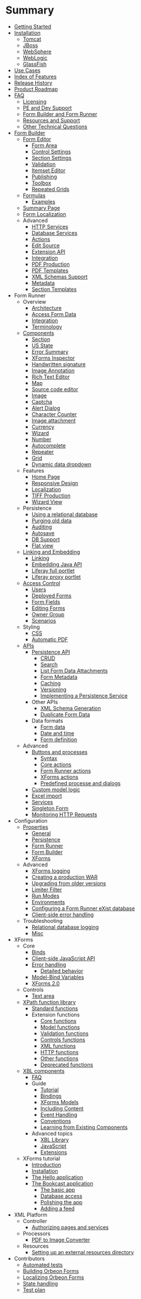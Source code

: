 # Summary

* [Getting Started](README.md)
* [Installation](installation/README.md)
    * [Tomcat](installation/tomcat.md)
    * [JBoss](installation/jboss.md)
    * [WebSphere](installation/websphere.md)
    * [WebLogic](installation/weblogic.md)
    * [GlassFish](installation/glassfish.md)
* [Use Cases](use-cases.md)
* [Index of Features](features.md)
* [Release History](release-history.md)
* [Product Roadmap](roadmap.md)
* [FAQ](faq/README.md)
    * [Licensing](faq/licensing.md)
    * [PE and Dev Support](faq/pe-dev-support.md)
    * [Form Builder and Form Runner](faq/form-builder-runner.md)
    * [Resources and Support](faq/resources-support.md)
    * [Other Technical Questions](faq/other-technical.md)
* [Form Builder](form-builder/README.md)
    * [Form Editor](form-builder/form-editor.md)
        * [Form Area](form-builder/form-area.md)
        * [Control Settings](form-builder/control-settings.md)
        * [Section Settings](form-builder/section-settings.md)
        * [Validation](form-builder/validation.md)
        * [Itemset Editor](form-builder/itemset-editor.md)
        * [Publishing](form-builder/publishing.md)
        * [Toolbox](form-builder/toolbox.md)
        * [Repeated Grids](form-builder/repeated-grids.md)
    * [Formulas](form-builder/formulas.md)
        * [Examples](form-builder/formulas-examples.md)
    * [Summary Page](form-builder/summary-page.md)
    * [Form Localization](form-builder/localization.md)
    * Advanced
        * [HTTP Services](form-builder/http-services.md)
        * [Database Services](form-builder/database-services.md)
        * [Actions](form-builder/actions.md)
        * [Edit Source](form-builder/edit-source.md)
        * [Extension API](form-builder/extension-api.md)
        * [Integration](form-builder/integration.md)
        * [PDF Production](form-builder/pdf-production.md)
        * [PDF Templates](form-builder/pdf-templates.md)
        * [XML Schemas Support](form-builder/xml-schema-support.md)
        * [Metadata](form-builder/metadata.md)
        * [Section Templates](form-builder/section-templates.md)
* Form Runner
    * Overview
        * [Architecture](form-runner/overview/architecture.md)
        * [Access Form Data](form-runner/overview/accessing-data.md)
        * [Integration](form-runner/overview/integration.md)
        * [Terminology](form-runner/overview/terminology.md)
    * [Components](form-runner/component/README.md)
        * [Section](form-runner/component/section.md)
        * [US State](form-runner/component/us-state.md)
        * [Error Summary](form-runner/component/error-summary.md)
        * [XForms Inspector](form-runner/component/xforms-inspector.md)
        * [Handwritten signature](form-runner/component/handwritten-signature.md)
        * [Image Annotation](form-runner/component/image-annotation.md)
        * [Rich Text Editor](form-runner/component/rich-text-editor.md)
        * [Map](form-runner/component/map.md)
        * [Source code editor](form-runner/component/source-code-editor.md)
        * [Image](form-runner/component/image.md)
        * [Captcha](form-runner/component/captcha.md)
        * [Alert Dialog](form-runner/component/alert-dialog.md)
        * [Character Counter](form-runner/component/character-counter.md)
        * [Image attachment](form-runner/component/image-attachment.md)
        * [Currency](form-runner/component/currency.md)
        * [Wizard](form-runner/component/wizard.md)
        * [Number](form-runner/component/number.md)
        * [Autocomplete](form-runner/component/autocomplete.md)
        * [Repeater](form-runner/component/repeater.md)
        * [Grid](form-runner/component/grid.md)
        * [Dynamic data dropdown](form-runner/component/dynamic-data-dropdown.md)
    * Features
        * [Home Page](form-runner/feature/home-page.md)
        * [Responsive Design](form-runner/feature/responsive-design.md)
        * [Localization](form-runner/feature/localization.md)
        * [TIFF Production](form-runner/feature/tiff-production.md)
        * [Wizard View](form-runner/feature/wizard-view.md)
    * Persistence
        * [Using a relational database](form-runner/persistence/relational-db.md)
        * [Purging old data](form-runner/persistence/purging-old-data.md)
        * [Auditing](form-runner/persistence/auditing.md)
        * [Autosave](form-runner/persistence/autosave.md)
        * [DB Support](form-runner/persistence/db-support.md)
        * [Flat view](form-runner/persistence/flat-view.md)
    * [Linking and Embedding](form-runner/link-embed/README.md)
        * [Linking](form-runner/link-embed/linking.md)
        * [Embedding Java API](form-runner/link-embed/java-api.md)
        * [Liferay full portlet](form-runner/link-embed/liferay-full-portlet.md)
        * [Liferay proxy portlet](form-runner/link-embed/liferay-proxy-portlet.md)
    * [Access Control](form-runner/access-control/README.md)
        * [Users](form-runner/access-control/users.md)
        * [Deployed Forms](form-runner/access-control/deployed-forms.md)
        * [Form Fields](form-runner/access-control/form-fields.md)
        * [Editing Forms](form-runner/access-control/editing-forms.md)
        * [Owner Group](form-runner/access-control/owner-group.md)
        * [Scenarios](form-runner/access-control/scenarios.md)
    * Styling
        * [CSS](form-runner/styling/css.md)
        * [Automatic PDF](form-runner/styling/automatic-pdf.md)
    * [APIs](form-runner/apis/README.md)
        * [Persistence API](form-runner/api/persistence/README.md)
            * [CRUD](form-runner/api/persistence/crud.md)
            * [Search](form-runner/api/persistence/search.md)
            * [List Form Data Attachments](form-runner/api/persistence/list-form-data-attachments.md)
            * [Form Metadata](form-runner/api/persistence/forms-metadata.md)
            * [Caching](form-runner/api/persistence/caching.md)
            * [Versioning](form-runner/api/persistence/versioning.md)
            * [Implementing a Persistence Service](form-runner/api/persistence/implementing-a-persistence-service.md)
        * Other APIs
            * [XML Schema Generation](form-runner/api/other/xml-schema-generation.md)
            * [Duplicate Form Data](form-runner/api/other/duplicate-form-data.md)
        * Data formats
            * [Form data](form-runner/data-format/form-data.md)
            * [Date and time](form-runner/data-format/date-and-time.md)
            * [Form definition](form-runner/data-format/form-definition.md)
    * Advanced
        * [Buttons and processes](form-runner/advanced/buttons-and-processes/README.md)
            * [Syntax](form-runner/advanced/buttons-and-processes/syntax.md)
            * [Core actions](form-runner/advanced/buttons-and-processes/actions-core.md)
            * [Form Runner actions](form-runner/advanced/buttons-and-processes/actions-form-runner.md)
            * [XForms actions](form-runner/advanced/buttons-and-processes/actions-xforms.md)
            * [Predefined processe and dialogs](form-runner/advanced/buttons-and-processes/predefined.md)
        * [Custom model logic](form-runner/advanced/custom-model-logic.md)
        * [Excel import](form-runner/advanced/excel.md)
        * [Services](form-runner/advanced/services.md)
        * [Singleton Form](form-runner/advanced/singleton-form.md)
        * [Monitoring HTTP Requests](form-runner/advanced/monitoring-http-requests.md)
* Configuration
   * [Properties](configuration/properties/README.md)
       * [General](configuration/properties/general.md)
       * [Persistence](configuration/properties/persistence.md)
       * [Form Runner](configuration/properties/form-runner.md)
       * [Form Builder](configuration/properties/form-builder.md)
       * [XForms](configuration/properties/xforms.md)
   * Advanced
       * [XForms logging](configuration/advanced/xforms-logging.md)
       * [Creating a production WAR](configuration/advanced/production-war.md)
       * [Upgrading from older versions](configuration/advanced/upgrading.md)
       * [Limiter Filter](configuration/advanced/limiter-filter.md)
       * [Run Modes](configuration/advanced/run-modes.md)
       * [Environments](configuration/advanced/environments.md)
       * [Configuring a Form Runner eXist database](configuration/advanced/exist-db.md)
       * [Client-side error handling](configuration/advanced/client-error-handling.md)
   * Troubleshooting
       * [Relational database logging](configuration/troubleshooting/database-logging.md)
       * [Misc](configuration/troubleshooting/misc.md)
* XForms
    * Core
        * [Binds](xforms/binds.md)
        * [Client-side JavaScript API](xforms/client-side-javascript-api.md)
        * [Error handling](xforms/error-handling.md)
            * [Detailed behavior](xforms/error-handling-detailed-behavior.md)
        * [Model-Bind Variables](xforms/model-bind-variables.md)
        * [XForms 2.0](xforms/xforms-2-0.md)
    * Controls
        * [Text area](xforms/controls/textarea.md)
    * [XPath function library](xforms/xpath/README.md)
        * [Standard functions](xforms/xpath/standard-functions.md)
        * Extension functions
            * [Core functions](xforms/xpath/extension-core.md)
            * [Model functions](xforms/xpath/extension-model.md)
            * [Validation functions](xforms/xpath/extension-validation.md)
            * [Controls functions](xforms/xpath/extension-controls.md)
            * [XML functions](xforms/xpath/extension-xml.md)
            * [HTTP functions](xforms/xpath/extension-http.md)
            * [Other functions](xforms/xpath/extension-other.md)
            * [Deprecated functions](xforms/xpath/deprecated-functions.md)
    * [XBL components](xforms/xbl/README.md)
        * [FAQ](xforms/xbl/faq.md)
        * Guide
            * [Tutorial](xforms/xbl/tutorial.md)
            * [Bindings](xforms/xbl/bindings.md)
            * [XForms Models](xforms/xbl/xforms-models.md)
            * [Including Content](xforms/xbl/including-content.md)
            * [Event Handling](xforms/xbl/event-handling.md)
            * [Conventions](xforms/xbl/conventions.md)
            * [Learning from Existing Components](xforms/xbl/learning-from-existing-components.md)
        * Advanced topics
            * [XBL Library](xforms/xbl/library.md)
            * [JavaScript](xforms/xbl/javascript.md)
            * [Extensions](xforms/xbl/extensions.md)
    * XForms tutorial
        * [Introduction](xforms/tutorial/introduction.md)
        * [Installation](xforms/tutorial/installation.md)
        * [The Hello application](xforms/tutorial/hello.md)
        * [The Bookcast application](xforms/tutorial/bookcast/README.md)
            * [The basic app](xforms/tutorial/bookcast/basics.md)
            * [Database access](xforms/tutorial/bookcast/database.md)
            * [Polishing the app](xforms/tutorial/bookcast/polishing.md)
            * [Adding a feed](xforms/tutorial/bookcast/feed.md)
* XML Platform
    * Controller
        * [Authorizing pages and services](xml-platform/controller/authorization-of-pages-and-services.md)
    * Processors
        * [PDF to Image Converter](xml-platform/processors/pdf-to-image-converter.md)
    * Resources
        * [Setting up an external resources directory](xml-platform/resources/external-resources.md)
* Contributors
    * [Automated tests](contributors/automated-tests.md)
    * [Building Orbeon Forms](contributors/building-orbeon-forms.md)
    * [Localizing Orbeon Forms](contributors/localizing-orbeon-forms.md)
    * [State handling](contributors/state-handling.md)
    * [Test plan](contributors/test-plan.md)
    
